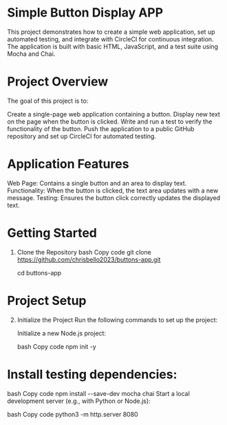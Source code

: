 # Simple Button Display APP

This project demonstrates how to create a simple web application, set up automated testing, and integrate with CircleCI for continuous integration. The application is built with basic HTML, JavaScript, and a test suite using Mocha and Chai.

# Project Overview
The goal of this project is to:

Create a single-page web application containing a button.
Display new text on the page when the button is clicked.
Write and run a test to verify the functionality of the button.
Push the application to a public GitHub repository and set up CircleCI for automated testing.

# Application Features
Web Page: Contains a single button and an area to display text.
Functionality: When the button is clicked, the text area updates with a new message.
Testing: Ensures the button click correctly updates the displayed text.

# Getting Started
1. Clone the Repository
bash
Copy code
git clone https://github.com/chrisbello2023/buttons-app.git

     cd buttons-app

# Project Setup
2. Initialize the Project
   Run the following commands to set up the project:

    Initialize a new Node.js project:

    bash
    Copy code
    npm init -y

# Install testing dependencies:

 bash
 Copy code
 npm install --save-dev mocha chai
 Start a local development server (e.g., with Python or Node.js):

 bash
 Copy code
 python3 -m http.server 8080
